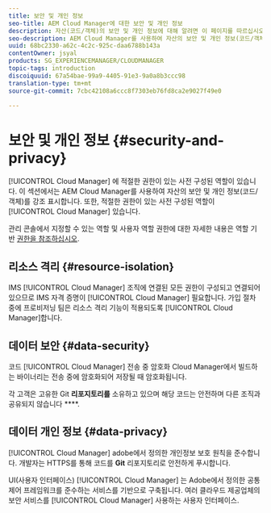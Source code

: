```yaml
---
title: 보안 및 개인 정보
seo-title: AEM Cloud Manager에 대한 보안 및 개인 정보
description: 자산(코드/객체)의 보안 및 개인 정보에 대해 알려면 이 페이지를 따르십시오.
seo-description: AEM Cloud Manager를 사용하여 자산의 보안 및 개인 정보(코드/객체)에 대해 알아보려면 이 페이지를 따르십시오.
uuid: 68bc2330-a62c-4c2c-925c-daa6788b143a
contentOwner: jsyal
products: SG_EXPERIENCEMANAGER/CLOUDMANAGER
topic-tags: introduction
discoiquuid: 67a54bae-99a9-4405-91e3-9a0a8b3ccc98
translation-type: tm+mt
source-git-commit: 7cbc42108a6ccc8f7303eb76fd8ca2e9027f49e0

---
```



# 보안 및 개인 정보 {#security-and-privacy}

[!UICONTROL Cloud Manager] 에 적절한 권한이 있는 사전 구성된 역할이 있습니다. 이 섹션에서는 AEM Cloud Manager를 사용하여 자산의 보안 및 개인 정보(코드/객체)를 강조 표시합니다. 또한, 적절한 권한이 있는 사전 구성된 역할이 [!UICONTROL Cloud Manager] 있습니다.

관리 콘솔에서 지정할 수 있는 역할 및 사용자 역할 권한에 대한 자세한 내용은 역할 기반 [권한을 참조하십시오](/help/using/role-based-permissions.md).


## 리소스 격리 {#resource-isolation}

IMS [!UICONTROL Cloud Manager] 조직에 연결된 모든 권한이 구성되고 연결되어 있으므로 IMS 자격 증명이 [!UICONTROL Cloud Manager] 필요합니다. 가입 절차 중에 프로비저닝 팀은 리소스 격리 기능이 적용되도록 [!UICONTROL Cloud Manager]합니다.

## 데이터 보안 {#data-security}

코드 [!UICONTROL Cloud Manager] 전송 중 암호화 Cloud Manager에서 빌드하는 바이너리는 전송 중에 암호화되어 저장될 때 암호화됩니다.

각 고객은 고유한 Git **리포지토리를** 소유하고 있으며 해당 코드는 안전하며 다른 조직과 공유되지 않습니다 ****.

## 데이터 개인 정보 {#data-privacy}

[!UICONTROL Cloud Manager] adobe에서 정의한 개인정보 보호 원칙을 준수합니다. 개발자는 HTTPS를 통해 코드를 **Git** 리포지토리로 안전하게 푸시합니다.

UI(사용자 인터페이스) [!UICONTROL Cloud Manager] 는 Adobe에서 정의한 공통 제어 프레임워크를 준수하는 서비스를 기반으로 구축됩니다. 여러 클라우드 제공업체의 보안 서비스를 [!UICONTROL Cloud Manager] 사용하는 사용자 인터페이스.
